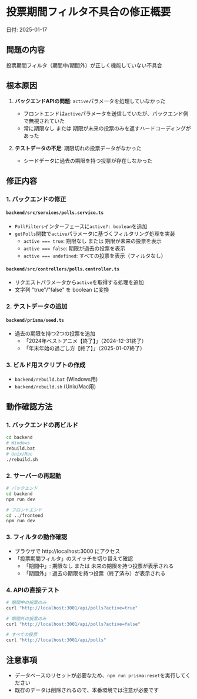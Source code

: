 # 投票期間フィルタ不具合の修正概要

日付: 2025-01-17

## 問題の内容
投票期間フィルタ（期間中/期間外）が正しく機能していない不具合

## 根本原因
1. **バックエンドAPIの問題**: `active`パラメータを処理していなかった
   - フロントエンドは`active`パラメータを送信していたが、バックエンド側で無視されていた
   - 常に期限なし または 期限が未来の投票のみを返すハードコーディングがあった

2. **テストデータの不足**: 期限切れの投票データがなかった
   - シードデータに過去の期限を持つ投票が存在しなかった

## 修正内容

### 1. バックエンドの修正

#### `backend/src/services/polls.service.ts`
- `PollFilters`インターフェースに`active?: boolean`を追加
- `getPolls`関数で`active`パラメータに基づくフィルタリング処理を実装
  - `active === true`: 期限なし または 期限が未来の投票を表示
  - `active === false`: 期限が過去の投票を表示
  - `active === undefined`: すべての投票を表示（フィルタなし）

#### `backend/src/controllers/polls.controller.ts`
- リクエストパラメータから`active`を取得する処理を追加
- 文字列 "true"/"false" を boolean に変換

### 2. テストデータの追加

#### `backend/prisma/seed.ts`
- 過去の期限を持つ2つの投票を追加
  - 「2024年ベストアニメ【終了】」（2024-12-31終了）
  - 「年末年始の過ごし方【終了】」（2025-01-07終了）

### 3. ビルド用スクリプトの作成
- `backend/rebuild.bat` (Windows用)
- `backend/rebuild.sh` (Unix/Mac用)

## 動作確認方法

### 1. バックエンドの再ビルド
```bash
cd backend
# Windows
rebuild.bat
# Unix/Mac
./rebuild.sh
```

### 2. サーバーの再起動
```bash
# バックエンド
cd backend
npm run dev

# フロントエンド
cd ../frontend
npm run dev
```

### 3. フィルタの動作確認
- ブラウザで http://localhost:3000 にアクセス
- 「投票期間フィルタ」のスイッチを切り替えて確認
  - 「期間中」: 期限なし または 未来の期限を持つ投票が表示される
  - 「期間外」: 過去の期限を持つ投票（終了済み）が表示される

### 4. APIの直接テスト
```bash
# 期間中の投票のみ
curl "http://localhost:3001/api/polls?active=true"

# 期間外の投票のみ
curl "http://localhost:3001/api/polls?active=false"

# すべての投票
curl "http://localhost:3001/api/polls"
```

## 注意事項
- データベースのリセットが必要なため、`npm run prisma:reset`を実行してください
- 既存のデータは削除されるので、本番環境では注意が必要です